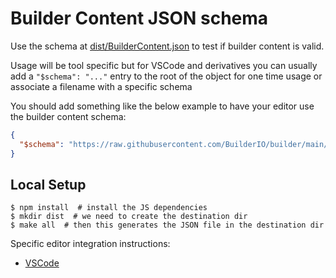 # Builder Content JSON schema

Use the schema at [dist/BuilderContent.json]() to test if builder content is
valid.

Usage will be tool specific but for VSCode and derivatives you can usually add
a `"$schema": "..."` entry to the root of the object for one time usage or
associate a filename with a specific schema

You should add something like the below example to have your editor use the
builder content schema:

```json
{
  "$schema": "https://raw.githubusercontent.com/BuilderIO/builder/main/packages/json-schema/dist/BuilderContent.json"
}
```

## Local Setup

```
$ npm install  # install the JS dependencies
$ mkdir dist  # we need to create the destination dir
$ make all  # then this generates the JSON file in the destination dir
```

Specific editor integration instructions:

- [VSCode](https://code.visualstudio.com/Docs/languages/json#_json-schemas-and-settings)
